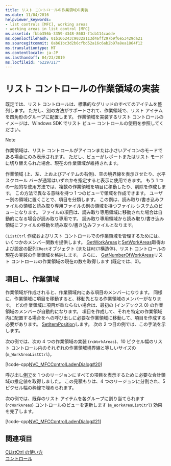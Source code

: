 ```yaml
---
title: リスト コントロールの作業領域の実装
ms.date: 11/04/2016
helpviewer_keywords:
- list controls [MFC], working areas
- working areas in list control [MFC]
ms.assetid: fbbb356b-3359-4348-8603-f1cb114cadde
ms.openlocfilehash: 01b166243c9032a113d46ff297b9f6e53429da21
ms.sourcegitcommit: 0ab61bc3d2b6cfbd52a16c6ab2b97a8ea1864f12
ms.translationtype: MT
ms.contentlocale: ja-JP
ms.lasthandoff: 04/23/2019
ms.locfileid: "62297217"
---
```

# <a name="implementing-working-areas-in-list-controls"></a>リスト コントロールの作業領域の実装

既定では、リスト コントロールは、標準的なグリッドのすべてのアイテムを整列します。 ただし、別の方法がサポートされて、作業領域で、リスト アイテムを四角形のグループに配置します。 作業領域を実装するリスト コントロールのイメージは、Windows SDK でリスト ビュー コントロールの使用を参照してください。

> [!NOTE]
>  作業領域は、リスト コントロールがアイコンまたは小さいアイコンのモードである場合にのみ表示されます。 ただし、ビューがレポートまたはリスト モードに切り替えられた場合、現在の作業領域が維持されます。

作業領域 (上、左、上およびアイテムの右側)、空の境界線を表示させたり、水平スクロール バーが通常はいずれかを指定すると表示に使用できます。 もう 1 つの一般的な使用方法では、複数の作業領域を項目に移動したり、削除を作成します。 この方法で異なる意味を持つ 1 つのビューで領域を作成できます。 ユーザー別の領域に置くことで、項目を分類します。 この例は、読み取り/書き込みファイルの領域と読み取り専用ファイルの別の領域を持つファイル システムのビューになります。 ファイルの項目は、読み取り専用領域に移動された場合は自動的になる場合が読み取り専用です。 読み取り専用領域から読み取り/書き込み領域にファイルの移動を読み取り/書き込みファイルとなります。

`CListCtrl` 作成およびリスト コントロールでの作業領域を管理するためには、いくつかのメンバー関数を提供します。 [GetWorkAreas](../mfc/reference/clistctrl-class.md#getworkareas)と[SetWorkAreas](../mfc/reference/clistctrl-class.md#setworkareas)取得および設定の配列`CRect`オブジェクト (または`RECT`構造体)、リスト コントロールの現在の実装の作業領域を格納します。 さらに、 [GetNumberOfWorkAreas](../mfc/reference/clistctrl-class.md#getnumberofworkareas)リスト コントロールの作業領域の現在の数を取得します (既定では、0)。

## <a name="items-and-working-areas"></a>項目し、作業領域

作業領域が作成されると、作業領域内にある項目のメンバーになります。 同様に、作業領域に項目を移動すると、移動先となる作業領域のメンバーがなります。 どの作業領域に項目が重ならない場合は、最初の (インデックス 0) の作業領域のメンバーが自動的になります。 項目を作成して、それを特定の作業領域内に配置する場合をへの呼び出しに必要な作業領域に移動して、項目を作成する必要があります。 [SetItemPosition](../mfc/reference/clistctrl-class.md#setitemposition)します。 次の 2 つ目の例では、この手法を示します。

次の例では、次の 4 つの作業領域の実装 (`rcWorkAreas`)、10 ピクセル幅のリスト コントロール内のそれぞれの作業領域境界線と等しいサイズの (`m_WorkAreaListCtrl`)。

[!code-cpp[NVC_MFCControlLadenDialog#20](../mfc/codesnippet/cpp/implementing-working-areas-in-list-controls_1.cpp)]

呼び出し[例で](../mfc/reference/clistctrl-class.md#approximateviewrect)を 1 つのリージョンにすべての項目を表示するために必要な合計領域の推定値を取得しました。 この見積もりは、4 つのリージョンに分割され、5 ピクセル幅の枠線で埋められます。

次の例では、既存のリスト アイテムを各グループに割り当てられます (`rcWorkAreas`) コントロールのビューを更新します (`m_WorkAreaListCtrl`) 効果を完了します。

[!code-cpp[NVC_MFCControlLadenDialog#21](../mfc/codesnippet/cpp/implementing-working-areas-in-list-controls_2.cpp)]

## <a name="see-also"></a>関連項目

[CListCtrl の使い方](../mfc/using-clistctrl.md)<br/>
[コントロール](../mfc/controls-mfc.md)
